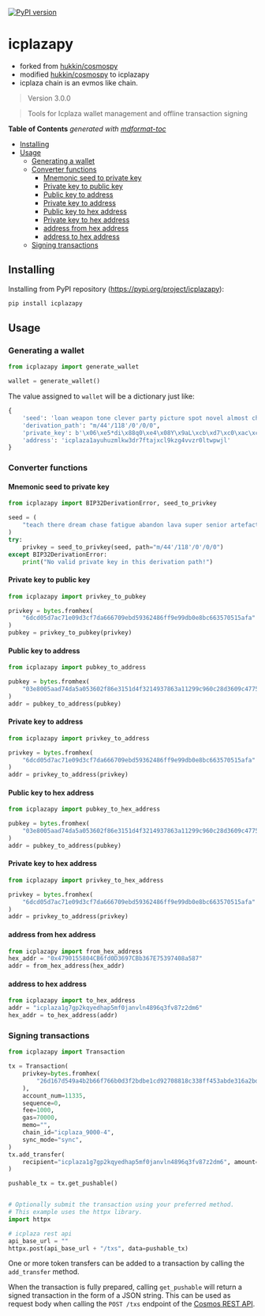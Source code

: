 
[![PyPI version](https://img.shields.io/pypi/v/icplazapy)](https://pypi.org/project/icplazapy)

# icplazapy
- forked from [hukkin/cosmospy](https://github.com/hukkin/cosmospy)
- modified [hukkin/cosmospy](https://github.com/hukkin/cosmospy) to icplazapy
- icplaza chain is an evmos like chain.
<!--- Don't edit the version line below manually. Let bump2version do it for you. -->

> Version 3.0.0

> Tools for Icplaza wallet management and offline transaction signing

**Table of Contents**  *generated with [mdformat-toc](https://github.com/hukkin/mdformat-toc)*

<!-- mdformat-toc start --slug=github --maxlevel=6 --minlevel=2 -->

- [Installing](#installing)
- [Usage](#usage)
  - [Generating a wallet](#generating-a-wallet)
  - [Converter functions](#converter-functions)
    - [Mnemonic seed to private key](#mnemonic-seed-to-private-key)
    - [Private key to public key](#private-key-to-public-key)
    - [Public key to address](#public-key-to-address)
    - [Private key to address](#private-key-to-address)
    - [Public key to hex address](#public-key-to-hex-address)
    - [Private key to hex address](#private-key-to-hex-address)
    - [address from hex address](#address-from-hex-address)
    - [address to hex address](#address-to-hex-address)
  - [Signing transactions](#signing-transactions)

<!-- mdformat-toc end -->

## Installing<a name="installing"></a>

Installing from PyPI repository (https://pypi.org/project/icplazapy):

```bash
pip install icplazapy
```

## Usage<a name="usage"></a>

### Generating a wallet<a name="generating-a-wallet"></a>

```python
from icplazapy import generate_wallet

wallet = generate_wallet()
```

The value assigned to `wallet` will be a dictionary just like:

```python
{
    'seed': 'loan weapon tone clever party picture spot novel almost change rug primary speak entry usage maximum farm beyond magnet crazy later day addict orchard', 
    'derivation_path': "m/44'/118'/0'/0/0", 
    'private_key': b'\x06\xe5*di\x88q0\xe4\x08Y\x9aL\xcb\xd7\xc0\xac\xc6\x9d\x9a\x18\xc5$\x00\xacM5\xae\x1b\x07\xe7N', 'public_key': b'\x02Jj\xe8>y\xe0\xcb\xe2\x11oIX@29p\xd3\x1c\x83\xcd\xa4i\xb0\x9e\xd7\x9f!\xf5\xbe\xb7\xe1i', 
    'address': 'icplaza1ayuhuzmlkw3dr7ftajxcl9kzg4vvzr0ltwpwjl'
}
```

### Converter functions<a name="converter-functions"></a>

#### Mnemonic seed to private key<a name="mnemonic-seed-to-private-key"></a>

```python
from icplazapy import BIP32DerivationError, seed_to_privkey

seed = (
    "teach there dream chase fatigue abandon lava super senior artefact close upgrade"
)
try:
    privkey = seed_to_privkey(seed, path="m/44'/118'/0'/0/0")
except BIP32DerivationError:
    print("No valid private key in this derivation path!")
```

#### Private key to public key<a name="private-key-to-public-key"></a>

```python
from icplazapy import privkey_to_pubkey

privkey = bytes.fromhex(
    "6dcd05d7ac71e09d3cf7da666709ebd59362486ff9e99db0e8bc663570515afa"
)
pubkey = privkey_to_pubkey(privkey)
```

#### Public key to address<a name="public-key-to-address"></a>

```python
from icplazapy import pubkey_to_address

pubkey = bytes.fromhex(
    "03e8005aad74da5a053602f86e3151d4f3214937863a11299c960c28d3609c4775"
)
addr = pubkey_to_address(pubkey)
```

#### Private key to address<a name="private-key-to-address"></a>

```python
from icplazapy import privkey_to_address

privkey = bytes.fromhex(
    "6dcd05d7ac71e09d3cf7da666709ebd59362486ff9e99db0e8bc663570515afa"
)
addr = privkey_to_address(privkey)
```
#### Public key to hex address<a name="pubkey-to-hex-address"></a>

```python
from icplazapy import pubkey_to_hex_address

pubkey = bytes.fromhex(
    "03e8005aad74da5a053602f86e3151d4f3214937863a11299c960c28d3609c4775"
)
addr = pubkey_to_address(pubkey)
```
#### Private key to hex address<a name="privkey-to-hex-address"></a>
```python
from icplazapy import privkey_to_hex_address

privkey = bytes.fromhex(
    "6dcd05d7ac71e09d3cf7da666709ebd59362486ff9e99db0e8bc663570515afa"
)
addr = privkey_to_address(privkey)
```
#### address from hex address<a name="address-from-hex-address"></a>
```python
from icplazapy import from_hex_address
hex_addr = "0x4790155804CB6fd0D3697CBb367E75397408a587"
addr = from_hex_address(hex_addr)
```
#### address to hex address<a name="address-to-hex-address"></a>
```python
from icplazapy import to_hex_address
addr = "icplaza1g7gp2kqyedhap5mf0janvln4896q3fv87z2dm6"
hex_addr = to_hex_address(addr)
```


### Signing transactions<a name="signing-transactions"></a>

```python
from icplazapy import Transaction

tx = Transaction(
    privkey=bytes.fromhex(
        "26d167d549a4b2b66f766b0d3f2bdbe1cd92708818c338ff453abde316a2bd59"
    ),
    account_num=11335,
    sequence=0,
    fee=1000,
    gas=70000,
    memo="",
    chain_id="icplaza_9000-4",
    sync_mode="sync",
)
tx.add_transfer(
    recipient="icplaza1g7gp2kqyedhap5mf0janvln4896q3fv87z2dm6", amount=387000
)

pushable_tx = tx.get_pushable()


# Optionally submit the transaction using your preferred method.
# This example uses the httpx library.
import httpx

# icplaza rest api
api_base_url = ""
httpx.post(api_base_url + "/txs", data=pushable_tx)
```

One or more token transfers can be added to a transaction by calling the `add_transfer` method.

When the transaction is fully prepared, calling `get_pushable` will return a signed transaction in the form of a JSON string.
This can be used as request body when calling the `POST /txs` endpoint of the [Cosmos REST API](https://cosmos.network/rpc).
